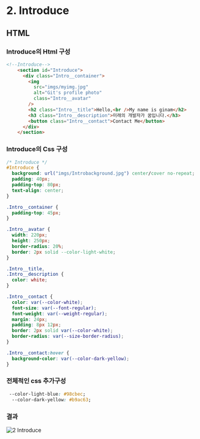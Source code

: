# 2. Introduce

## HTML

### Introduce의 Html 구성
```html
<!--Introduce-->
    <section id="Introduce">
      <div class="Intro__container">
        <img
          src="imgs/myimg.jpg"
          alt="Git's profile photo"
          class="Intro__avatar"
        />
        <h2 class="Intro__title">Hello,<br />My name is ginam</h2>
        <h3 class="Intro__description">미래의 개발자가 꿈입니다.</h3>
        <button class="Intro__contact">Contact Me</button>
      </div>
    </section>
```

### Introduce의 Css 구성
```css
/* Introduce */
#Introduce {
  background: url("imgs/Introbackground.jpg") center/cover no-repeat;
  padding: 40px;
  padding-top: 80px;
  text-align: center;
}

.Intro__container {
  padding-top: 45px;
}

.Intro__avatar {
  width: 220px;
  height: 250px;
  border-radius: 20%;
  border: 2px solid --color-light-white;
}

.Intro__title,
.Intro__description {
  color: white;
}

.Intro__contact {
  color: var(--color-white);
  font-size: var(--font-regular);
  font-weight: var(--weight-regular);
  margin: 24px;
  padding: 8px 12px;
  border: 2px solid var(--color-white);
  border-radius: var(--size-border-radius);
}

.Intro__contact:hover {
  background-color: var(--color-dark-yellow);
}
```

### 전체적인 css 추가구성
```css
 --color-light-blue: #98cbec;
  --color-dark-yellow: #b9ac63;
```

### 결과
![2 Introduce](https://user-images.githubusercontent.com/65409092/91808193-6ba54000-ec67-11ea-8a83-ab21a057fa86.PNG)
